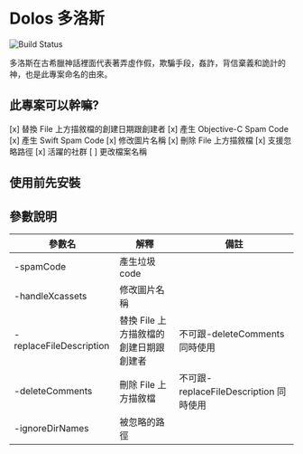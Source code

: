 # Dolos 多洛斯

![Build Status](https://img.shields.io/cocoapods/p/Kingfisher.svg?style=flat)

多洛斯在古希臘神話裡面代表著弄虛作假，欺騙手段，姦詐，背信棄義和詭計的神，也是此專案命名的由來。

## 此專案可以幹嘛?

[x] 替換 File 上方描敘檔的創建日期跟創建者
[x] 產生 Objective-C Spam Code
[x] 產生 Swift Spam Code
[x] 修改圖片名稱
[x] 刪除 File 上方描敘檔
[x] 支援忽略路徑
[x] 活躍的社群
[ ] 更改檔案名稱

## 使用前先安裝





## 參數說明


|  參數名 |   解釋  |  備註 |
|---|---|---|
|   -spamCode   |   產生垃圾 code     | |
|   -handleXcassets    |   修改圖片名稱    |  |
|   -replaceFileDescription    |   替換 File 上方描敘檔的創建日期跟創建者   |  不可跟-deleteComments 同時使用 |
|    -deleteComments   |    刪除 File 上方描敘檔  | 不可跟-replaceFileDescription 同時使用 |
|    -ignoreDirNames   |    被忽略的路徑  | |






